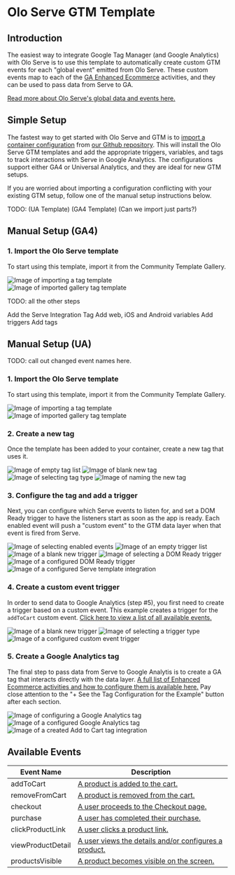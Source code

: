 # Olo Serve GTM Template

## Introduction

The easiest way to integrate Google Tag Manager (and Google Analytics) with Olo Serve is to use this template to automatically create custom GTM events for each "global event" emitted from Olo Serve. These custom events map to each of the [GA Enhanced Ecommerce](https://developers.google.com/tag-manager/enhanced-ecommerce) activities, and they can be used to pass data from Serve to GA.

[Read more about Olo Serve's global data and events here.](#todo-bloomfire?)

## Simple Setup

The fastest way to get started with Olo Serve and GTM is to [import a container configuration](https://support.google.com/tagmanager/answer/6106997?hl=en#import) from [our Github repository](https://github.com/ololabs/olo-serve-gtm-templates/container). This will install the Olo Serve GTM templates and add the appropriate triggers, variables, and tags to track interactions with Serve in Google Analytics. The configurations support either GA4 or Universal Analytics, and they are ideal for new GTM setups.

If you are worried about importing a configuration conflicting with your existing GTM setup, follow one of the manual setup instructions below.

TODO:
(UA Template)
(GA4 Template)
(Can we import just parts?)

## Manual Setup (GA4)

### 1. Import the Olo Serve template

To start using this template, import it from the Community Template Gallery.

![Image of importing a tag template](./images/2-add-template-from-gallery.png)
![Image of imported gallery tag template](./images/3-template-added.png)

TODO: all the other steps

Add the Serve Integration Tag
Add web, iOS and Android variables
Add triggers
Add tags

## Manual Setup (UA)

TODO: call out changed event names here.

### 1. Import the Olo Serve template

To start using this template, import it from the Community Template Gallery.

![Image of importing a tag template](./images/2-add-template-from-gallery.png)
![Image of imported gallery tag template](./images/3-template-added.png)

### 2. Create a new tag

Once the template has been added to your container, create a new tag that uses it.

![Image of empty tag list](./images/4-tag-list.png)
![Image of blank new tag](./images/5-add-tag.png)
![Image of selecting tag type](./images/6-select-template-tag.png)
![Image of naming the new tag](./images/7-name-tag.png)

### 3. Configure the tag and add a trigger

Next, you can configure which Serve events to listen for, and set a DOM Ready trigger to have the listeners start as soon as the app is ready. Each enabled event will push a "custom event" to the GTM data layer when that event is fired from Serve.

![Image of selecting enabled events](./images/8-select-events.png)
![Image of an empty trigger list](./images/9-add-trigger.png)
![Image of a blank new trigger](./images/10-create-dom-trigger.png)
![Image of selecting a DOM Ready trigger](./images/11-dom-ready-trigger.png)
![Image of a configured DOM Ready trigger](./images/12-dom-ready-trigger-created.png)
![Image of a configured Serve template integration](./images/13-olo-serve-integration-created.png)

### 4. Create a custom event trigger

In order to send data to Google Analytics (step #5), you first need to create a trigger based on a custom event. This example creates a trigger for the `addToCart` custom event. [Click here to view a list of all available events.](#available-events)

![Image of a blank new trigger](./images/14-create-custom-event-trigger.png)
![Image of selecting a trigger type](./images/15-select-trigger-type.png)
![Image of a configured custom event trigger](./images/16-configure-trigger.png)

### 5. Create a Google Analytics tag

The final step to pass data from Serve to Google Analytis is to create a GA tag that interacts directly with the data layer. [A full list of Enhanced Ecommerce activities and how to configure them is available here.](https://developers.google.com/tag-manager/enhanced-ecommerce) Pay close attention to the "+ See the Tag Configuration for the Example" button after each section.

![Image of configuring a Google Analytics tag](./images/17-create-ga-event-tag.png)
![Image of a configured Google Analytics tag](./images/18-set-ga-event-tag-trigger.png)
![Image of a created Add to Cart tag integration](./images/19-tag-list.png)

## Available Events

Event Name | Description
--- | ---
addToCart | [A product is added to the cart.](https://developers.google.com/tag-manager/enhanced-ecommerce#add)
removeFromCart | [A product is removed from the cart.](https://developers.google.com/tag-manager/enhanced-ecommerce#cart)
checkout | [A user proceeds to the Checkout page.](https://developers.google.com/tag-manager/enhanced-ecommerce#checkout)
purchase | [A user has completed their purchase.](https://developers.google.com/tag-manager/enhanced-ecommerce#purchases)
clickProductLink | [A user clicks a product link.](https://developers.google.com/tag-manager/enhanced-ecommerce#product-clicks)
viewProductDetail | [A user views the details and/or configures a product.](https://developers.google.com/tag-manager/enhanced-ecommerce#details)
productsVisible | [A product becomes visible on the screen.](https://developers.google.com/tag-manager/enhanced-ecommerce#product-impressions)